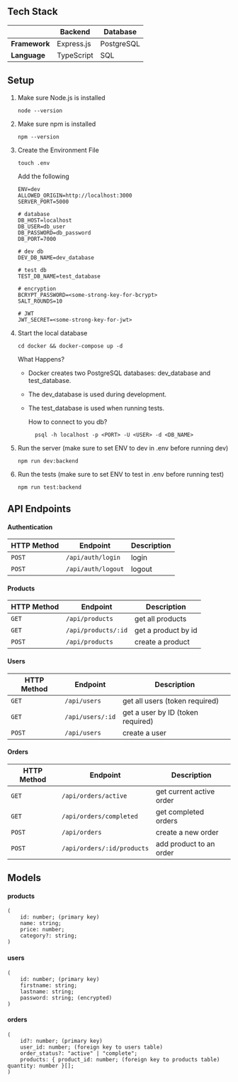 ## Tech Stack

|               | Backend    | Database   |
| ------------- | ---------- | ---------- |
| **Framework** | Express.js | PostgreSQL |
| **Language**  | TypeScript | SQL        |

## Setup

1.  Make sure Node.js is installed

        node --version

2.  Make sure npm is installed

        npm --version

3.  Create the Environment File

        touch .env

    Add the following

        ENV=dev
        ALLOWED_ORIGIN=http://localhost:3000
        SERVER_PORT=5000

        # database
        DB_HOST=localhost
        DB_USER=db_user
        DB_PASSWORD=db_password
        DB_PORT=7000

        # dev db
        DEV_DB_NAME=dev_database

        # test db
        TEST_DB_NAME=test_database

        # encryption
        BCRYPT_PASSWORD=<some-strong-key-for-bcrypt>
        SALT_ROUNDS=10

        # JWT
        JWT_SECRET=<some-strong-key-for-jwt>

4.  Start the local database

        cd docker && docker-compose up -d

    What Happens?

    - Docker creates two PostgreSQL databases: dev_database and test_database.
    - The dev_database is used during development.
    - The test_database is used when running tests.

      How to connect to you db?

            psql -h localhost -p <PORT> -U <USER> -d <DB_NAME>

5.  Run the server (make sure to set ENV to dev in .env before running dev)

        npm run dev:backend

6.  Run the tests (make sure to set ENV to test in .env before running test)

        npm run test:backend

## API Endpoints

#### Authentication

| HTTP Method | Endpoint                  | Description      |
| ----------- | ------------------------- | ---------------- |
| `POST`      | `/api/auth/login`         | login            |
| `POST`      | `/api/auth/logout`        | logout           |

#### Products

| HTTP Method | Endpoint            | Description         |
| ----------- | ------------------- | ------------------- |
| `GET`       | `/api/products`     | get all products    |
| `GET`       | `/api/products/:id` | get a product by id |
| `POST`      | `/api/products`     | create a product    |

#### Users

| HTTP Method | Endpoint         | Description                       |
| ----------- | ---------------- | --------------------------------- |
| `GET`       | `/api/users`     | get all users (token required)    |
| `GET`       | `/api/users/:id` | get a user by ID (token required) |
| `POST`      | `/api/users`     | create a user                     |

#### Orders

| HTTP Method | Endpoint                   | Description              |
| ----------- | -------------------------- | ------------------------ |
| `GET`       | `/api/orders/active`       | get current active order |
| `GET`       | `/api/orders/completed`    | get completed orders     |
| `POST`      | `/api/orders`              | create a new order       |
| `POST`      | `/api/orders/:id/products` | add product to an order  |

## Models

#### products

    (
        id: number; (primary key)
        name: string;
        price: number;
        category?: string;
    )

#### users

    (
        id: number; (primary key)
        firstname: string;
        lastname: string;
        password: string; (encrypted)
    )

#### orders

    (
        id?: number; (primary key)
        user_id: number; (foreign key to users table)
        order_status?: "active" | "complete";
        products: { product_id: number; (foreign key to products table) quantity: number }[];
    )
